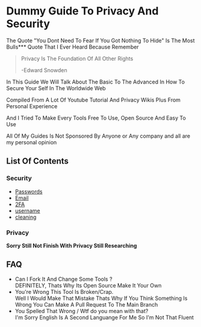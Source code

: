# Dummy Guide To Privacy And Security

The Quote "You Dont Need To Fear If You Got Nothing To Hide" Is The Most Bulls*** Quote That I Ever Heard Because Remember

> Privacy Is The Foundation Of All Other Rights
> 
> -Edward Snowden

In This Guide We Will Talk About The Basic To The Advanced In How To Secure Your Self In The Worldwide Web

Compiled From A Lot Of Youtube Tutorial And Privacy Wikis Plus From Personal Experience

And I Tried To Make Every Tools Free To Use, Open Source And Easy To Use

All Of My Guides Is Not Sponsored By Anyone or Any company and all are my personal opinion

## List Of Contents

### Security

- [Passwords](./Security/passwords.md)
- [Email](./Security/email.md)
- [2FA](./Security/2FA.md)
- [username](./Security/username.md)
- [cleaning](./Security/cleaning.md)

### Privacy

**Sorry Still Not Finish With Privacy Still Researching**



## FAQ

- Can I Fork It And Change Some Tools ?  
  DEFINITELY, Thats Why Its Open Source Make It Your Own
- You're Wrong This Tool Is Broken/Crap.  
  Well I Would Make That Mistake Thats Why If You Think Something Is Wrong You Can Make A Pull Request To The Main Branch
- You Spelled That Wrong / Wtf do you mean with that?  
  I'm Sorry English Is A Second Languange For Me So I'm Not That Fluent
